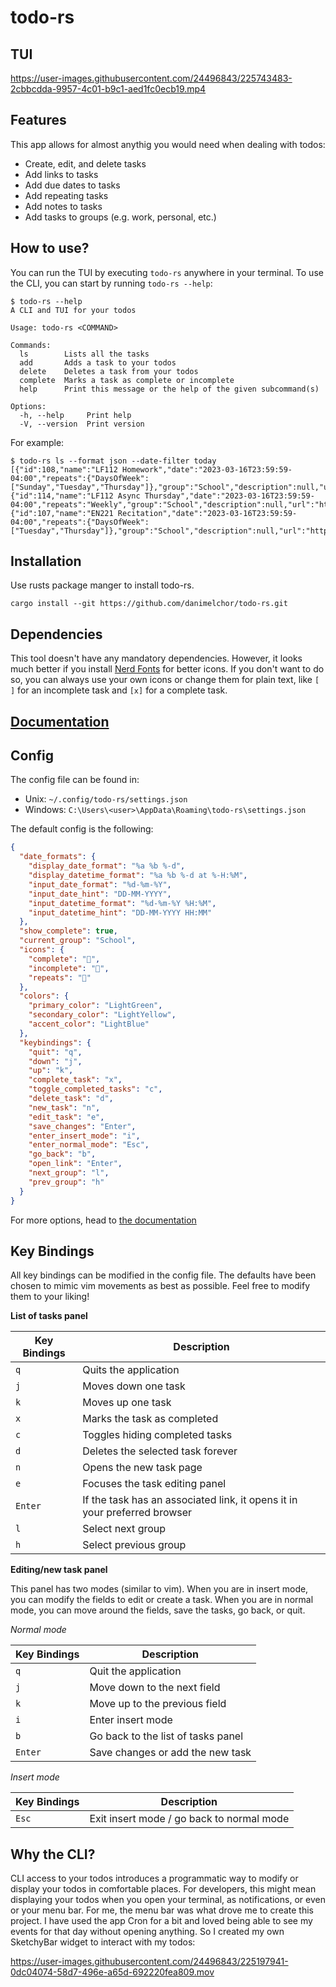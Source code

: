 # todo-rs

## TUI

https://user-images.githubusercontent.com/24496843/225743483-2cbbcdda-9957-4c01-b9c1-aed1fc0ecb19.mp4


## Features

This app allows for almost anythig you would need when dealing with todos:
- Create, edit, and delete tasks
- Add links to tasks
- Add due dates to tasks
- Add repeating tasks
- Add notes to tasks
- Add tasks to groups (e.g. work, personal, etc.)

## How to use?

You can run the TUI by executing `todo-rs` anywhere in your terminal. To use the CLI, you can start by running `todo-rs --help`:

```
$ todo-rs --help
A CLI and TUI for your todos

Usage: todo-rs <COMMAND>

Commands:
  ls        Lists all the tasks
  add       Adds a task to your todos
  delete    Deletes a task from your todos
  complete  Marks a task as complete or incomplete
  help      Print this message or the help of the given subcommand(s)

Options:
  -h, --help     Print help
  -V, --version  Print version
```

For example:

```
$ todo-rs ls --format json --date-filter today     
[{"id":108,"name":"LF112 Homework","date":"2023-03-16T23:59:59-04:00","repeats":{"DaysOfWeek":["Sunday","Tuesday","Thursday"]},"group":"School","description":null,"url":"https://google.com","complete":false},{"id":114,"name":"LF112 Async Thursday","date":"2023-03-16T23:59:59-04:00","repeats":"Weekly","group":"School","description":null,"url":"https://google.com","complete":false},{"id":107,"name":"EN221 Recitation","date":"2023-03-16T23:59:59-04:00","repeats":{"DaysOfWeek":["Tuesday","Thursday"]},"group":"School","description":null,"url":"https://google.com","complete":false}]
```

## Installation

Use rusts package manger to install todo-rs.

```
cargo install --git https://github.com/danimelchor/todo-rs.git
```

## Dependencies

This tool doesn't have any mandatory dependencies. However, it looks much better if you install [Nerd Fonts](https://www.nerdfonts.com/) for better icons. If you don't want to do so, you can always use your own icons or change them for plain text, like `[ ]` for an incomplete task and `[x]` for a complete task.

## [Documentation](https://github.com/danimelchor/todo-rs/blob/main/DOCUMENTATION.md)

## Config

The config file can be found in:
- Unix: `~/.config/todo-rs/settings.json`
- Windows: `C:\Users\<user>\AppData\Roaming\todo-rs\settings.json`

The default config is the following:

```json
{
  "date_formats": {
    "display_date_format": "%a %b %-d",
    "display_datetime_format": "%a %b %-d at %-H:%M",
    "input_date_format": "%d-%m-%Y",
    "input_date_hint": "DD-MM-YYYY",
    "input_datetime_format": "%d-%m-%Y %H:%M",
    "input_datetime_hint": "DD-MM-YYYY HH:MM"
  },
  "show_complete": true,
  "current_group": "School",
  "icons": {
    "complete": "󰄴",
    "incomplete": "󰝦",
    "repeats": ""
  },
  "colors": {
    "primary_color": "LightGreen",
    "secondary_color": "LightYellow",
    "accent_color": "LightBlue"
  },
  "keybindings": {
    "quit": "q",
    "down": "j",
    "up": "k",
    "complete_task": "x",
    "toggle_completed_tasks": "c",
    "delete_task": "d",
    "new_task": "n",
    "edit_task": "e",
    "save_changes": "Enter",
    "enter_insert_mode": "i",
    "enter_normal_mode": "Esc",
    "go_back": "b",
    "open_link": "Enter",
    "next_group": "l",
    "prev_group": "h"
  }
}
```

For more options, head to [the documentation](https://github.com/danimelchor/todo-rs/blob/main/DOCUMENTATION.md)

## Key Bindings

All key bindings can be modified in the config file. The defaults have been chosen to mimic vim movements as best as possible. Feel free to modify them to your liking!

**List of tasks panel**

| Key Bindings | Description |
| -------- | ---------- | 
| `q` | Quits the application | 
| `j` | Moves down one task |
| `k` | Moves up one task |
| `x` | Marks the task as completed | 
| `c` | Toggles hiding completed tasks |
| `d` | Deletes the selected task forever|
| `n` | Opens the new task page |
| `e` | Focuses the task editing panel |
| `Enter` | If the task has an associated link, it opens it in your preferred browser |
| `l` | Select next group |
| `h` | Select previous group |

**Editing/new task panel**

This panel has two modes (similar to vim). When you are in insert mode, you can modify the fields to edit or create a task. When you are in normal mode, you can move around the fields, save the tasks, go back, or quit.

*Normal mode*

| Key Bindings | Description |
| -------- | ---------- |
| `q` | Quit the application |
| `j` | Move down to the next field |
| `k` | Move up to the previous field |
| `i` | Enter insert mode |
| `b` | Go back to the list of tasks panel |
| `Enter` | Save changes or add the new task |

*Insert mode*

| Key Bindings | Description |
| -------- | ---------- |
| `Esc` | Exit insert mode / go back to normal mode |

## Why the CLI?

CLI access to your todos introduces a programmatic way to modify or display your todos in comfortable places. For developers, this might mean displaying your todos when you open your terminal, as notifications, or even or your menu bar. For me, the menu bar was what drove me to create this project. I have used the app Cron for a bit and loved being able to see my events for that day without opening anything. So I created my own SketchyBar widget to interact with my todos:

https://user-images.githubusercontent.com/24496843/225197941-0dc04074-58d7-496e-a65d-692220fea809.mov

